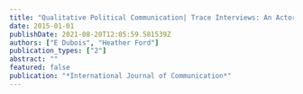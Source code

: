 ```yaml
---
title: "Qualitative Political Communication| Trace Interviews: An Actor-Centered Approach"
date: 2015-01-01
publishDate: 2021-08-20T12:05:59.581539Z
authors: ["E Dubois", "Heather Ford"]
publication_types: ["2"]
abstract: ""
featured: false
publication: "*International Journal of Communication*"
---
```


